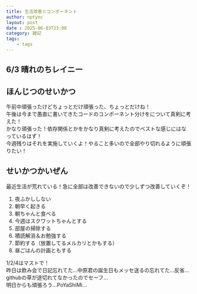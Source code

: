 ```yaml
---
title: 生活改善とコンポーネント
author: nptync
layout: post
date : 2025-06-03T23:00
category: 雑記
tags:
    - tags
---
```

## 6/3  晴れのちレイニー
## ほんじつのせいかつ
午前中頑張ったけどちょっとだけ頑張った、ちょっとだけね！\
午後は今まで愚直に書いてきたコードのコンポーネント分けをについて真剣に考えた！\
かなり頑張った！依存関係とかをかなり真剣に考えたのでベストな感じにはなっているはず！\
今週残りはそれを実施していくよ！やること多いので全部やり切れるように頑張りたい！
## せいかつかいぜん
最近生活が荒れている！急に全部は改善できないので少しずつ改善していくぞ！
1. 夜ふかししない
2. 朝早く起きる
3. 朝ちゃんと食べる
4. 今週はスクワットちゃんとする
5. 部屋の掃除する
6. 積読解消＆お勉強する
7. 節約する（放置してるメルカリとかもする）
8. 昼ごはんの計画ともする

1/2/4はマストで！\
昨日は飲み会で日記忘れてた...中原君の誕生日もメッセ送るの忘れてた...反省...\
githubの草が途切れてなかったのでセーフ...\
明日からも頑張ろう...PoYaShiMi...
